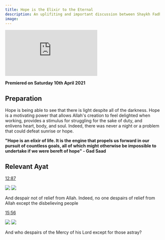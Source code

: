 ```yaml
---
title: Hope is the Elixir to the Eternal
description: An uplifiting and important discussion between Shaykh Fadhlalla, Dr Adnan AlAdnani and Muna Bilgrami Haeri.
image:
---
```


<iframe class="video-frame" src="https://www.youtube.com/embed/2HhFeG-CJ9U" title="YouTube video player" frameborder="0" allow="accelerometer; autoplay; clipboard-write; encrypted-media; gyroscope; picture-in-picture" allowfullscreen></iframe>

**Premiered on Saturday 10th April 2021**

## Preparation

Hope is being able to see that there is light despite all of the darkness. Hope is a motivating power that allows Allah's creation to feel delighted when working, provides a stimulus for struggling for the sake of duty, and enlivens heart, body, and soul. Indeed, there was never a night or a problem that could defeat sunrise or hope. 

**"Hope is an elixir of life. It is the engine that propels us forward in our pursuit of countless goals, all of which might otherwise be impossible to undertake if we were bereft of hope" - Gad Saad**

## Relevant Ayat

<a href="https://quran.com/12/87" target="_blank" rel="noopener noreferrer">12:87</a>

<img class="quran" src="../../../img/yusuf_12_87.png" />

<img class="quran-m" src="../../../img/m_yusuf_12_87.png" />

And despair not of relief from Allah. Indeed, no one despairs of relief from Allah except the disbelieving people

<a href="https://quran.com/15/56" target="_blank" rel="noopener noreferrer">15:56</a>

<img class="quran" src="../../../img/hijr_15_56.png" />

<img class="quran-m" src="../../../img/m_hijr_15_56.png" />

And who despairs of the Mercy of his Lord except for those astray?